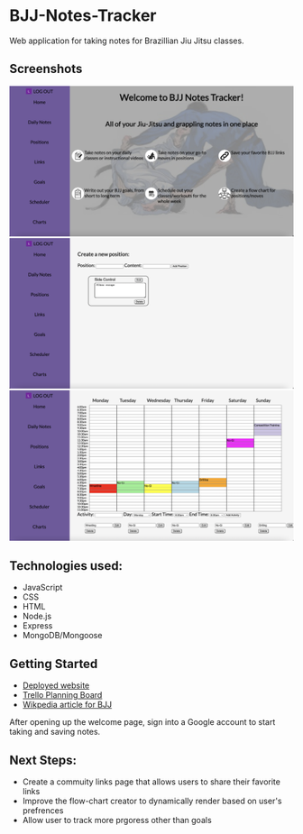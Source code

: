 # BJJ-Notes-Tracker

Web application for taking notes for Brazillian Jiu Jitsu classes.

## Screenshots
![alt text](/screenshots/ScreenShot1.png)
![alt text](/screenshots/ScreenShot2.png)
![alt text](/screenshots/ScreenShot3.png)

## Technologies used:
- JavaScript
- CSS 
- HTML
- Node.js
- Express
- MongoDB/Mongoose

## Getting Started
- [Deployed website](https://bjj-notes.herokuapp.com/)
- [Trello Planning Board](https://trello.com/b/hxgBuaW5/project-2-bjj-notes-tracker)
- [Wikpedia article for BJJ](https://en.wikipedia.org/wiki/Brazilian_jiu-jitsu)

After opening up the welcome page, sign into a Google account to start taking and saving notes.

## Next Steps:
- Create a commuity links page that allows users to share their favorite links
- Improve the flow-chart creator to dynamically render based on user's prefrences
- Allow user to track more prgoress other than goals 
